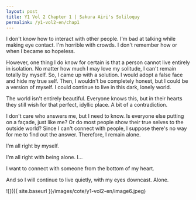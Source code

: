 ```yaml
---
layout: post
title: Y1 Vol 2 Chapter 1 | Sakura Airi's Soliloquy
permalink: /y1-vol2-en/chap1
---
```


I don't know how to interact with other people. I'm bad at talking while making eye contact. I'm horrible with crowds. I don't remember how or when I became so hopeless.

However, one thing I do know for certain is that a person cannot live entirely in isolation. No matter how much I may love my solitude, I can't remain totally by myself. So, I came up with a solution. I would adopt a false face and hide my true self. Then, I wouldn't be completely honest, but I could be a version of myself. I could continue to live in this dark, lonely world.

The world isn't entirely beautiful. Everyone knows this, but in their hearts they still wish for that perfect, idyllic place. A bit of a contradiction.

I don't care who answers me, but I need to know. Is everyone else putting on a façade, just like me? Or do most people show their true selves to the outside world? Since I can't connect with people, I suppose there's no way for me to find out the answer. Therefore, I remain alone.

I'm all right by myself.

I'm all right with being alone. I...

I want to connect with someone from the bottom of my heart.

And so I will continue to live quietly, with my eyes downcast. Alone.

![]({{ site.baseurl }}/images/cote/y1-vol2-en/image6.jpeg)
